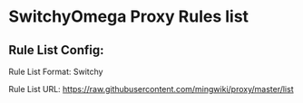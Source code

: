 # SwitchyOmega Proxy Rules list

## Rule List Config:

Rule List Format: Switchy

Rule List URL:  https://raw.githubusercontent.com/mingwiki/proxy/master/list
